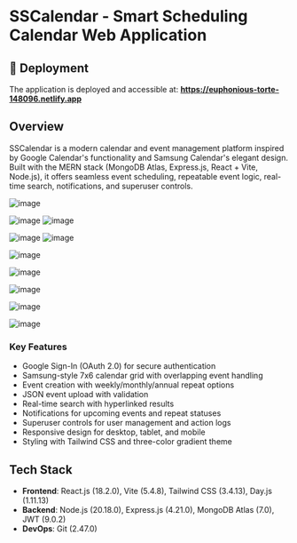 # SSCalendar - Smart Scheduling Calendar Web Application

## 🚀 Deployment

The application is deployed and accessible at:
**https://euphonious-torte-148096.netlify.app**


## Overview
SSCalendar is a modern calendar and event management platform inspired by Google Calendar's functionality and Samsung Calendar's elegant design. Built with the MERN stack (MongoDB Atlas, Express.js, React + Vite, Node.js), it offers seamless event scheduling, repeatable event logic, real-time search, notifications, and superuser controls.

![image](https://github.com/user-attachments/assets/df4a1145-55cf-4987-a447-3e6ba11a0b27)

![image](https://github.com/user-attachments/assets/1b99763a-1ea7-4787-bb19-16132d587d4e)
![image](https://github.com/user-attachments/assets/a3da0409-8b9a-4177-9a64-fcc4b77a2420)


![image](https://github.com/user-attachments/assets/79ad26ed-8098-494f-ac3c-0e01ed17786f)
![image](https://github.com/user-attachments/assets/a4272733-46b6-4999-a5da-99b45b9dff70)

![image](https://github.com/user-attachments/assets/d7bd8704-01bf-401a-959b-44604e005f88)

![image](https://github.com/user-attachments/assets/452efc19-0f16-4ea9-82a9-4f626c5c7afc)

![image](https://github.com/user-attachments/assets/a88a41df-ab55-4ffb-8d58-1360a1bd87a1)

![image](https://github.com/user-attachments/assets/b9e06645-f061-4fbb-be6a-72d2561fe2c7)


![image](https://github.com/user-attachments/assets/31e97ef8-4cf2-4e68-b157-11bcf4904c16)



### Key Features
- Google Sign-In (OAuth 2.0) for secure authentication
- Samsung-style 7x6 calendar grid with overlapping event handling
- Event creation with weekly/monthly/annual repeat options
- JSON event upload with validation
- Real-time search with hyperlinked results
- Notifications for upcoming events and repeat statuses
- Superuser controls for user management and action logs
- Responsive design for desktop, tablet, and mobile
- Styling with Tailwind CSS and three-color gradient theme

## Tech Stack
- **Frontend**: React.js (18.2.0), Vite (5.4.8), Tailwind CSS (3.4.13), Day.js (1.11.13)
- **Backend**: Node.js (20.18.0), Express.js (4.21.0), MongoDB Atlas (7.0), JWT (9.0.2)
- **DevOps**: Git (2.47.0)

